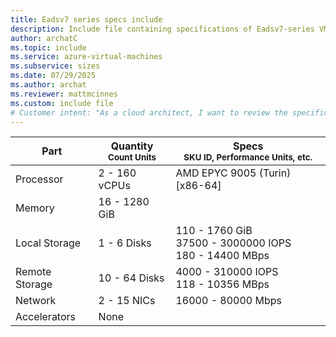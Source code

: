 ```yaml
---
title: Eadsv7 series specs include
description: Include file containing specifications of Eadsv7-series VM sizes.
author: archatC
ms.topic: include
ms.service: azure-virtual-machines
ms.subservice: sizes
ms.date: 07/29/2025
ms.author: archat
ms.reviewer: mattmcinnes
ms.custom: include file
# Customer intent: "As a cloud architect, I want to review the specifications of Eadsv7-series VMs, so that I can select the appropriate virtual machine size for my application requirements."
---
```

| Part | Quantity <br><sup>Count Units | Specs <br><sup>SKU ID, Performance Units, etc.  |
|---|---|---|
| Processor      | 2 - 160 vCPUs     | AMD EPYC 9005 (Turin) [x86-64] |
| Memory         | 16 - 1280 GiB        |    |
| Local Storage  | 1 - 6 Disks         | 110 - 1760 GiB <br>37500 - 3000000 IOPS <br>180 - 14400 MBps |
| Remote Storage | 10 - 64 Disks        | 4000 - 310000 IOPS <br>118 - 10356 MBps |
| Network        | 2 - 15 NICs        | 16000 - 80000 Mbps |
| Accelerators   | None            |     |
